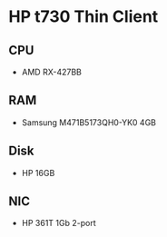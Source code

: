 # HP t730 Thin Client
## CPU
* AMD RX-427BB
## RAM
* Samsung M471B5173QH0-YK0 4GB
## Disk
* HP 16GB
## NIC
* HP 361T 1Gb 2-port
